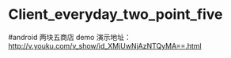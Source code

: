 # Client_everyday_two_point_five
#android 两块五商店 demo
演示地址：http://v.youku.com/v_show/id_XMjUwNjAzNTQyMA==.html
